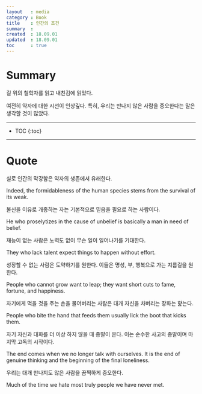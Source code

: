 ```yaml
---
layout   : media
category : Book
title    : 인간의 조건
summary  : 
created  : 18.09.01
updated  : 18.09.01
toc      : true
---
```


# Summary

길 위의 철학자를 읽고 내친김에 읽었다.

여전히 약자에 대한 시선이 인상깊다. 특히, 우리는 만나지 않은 사람을 증오한다는 말은 생각할 것이 많았다.

* * *

* TOC
 {:toc}

* * *

# Quote

실로 인간의 막강함은 약자의 생존에서 유래한다.

Indeed, the formidableness of the human species stems from the survival of its weak.

불신을 이유로 개종하는 자는 기본적으로 믿음을 필요로 하는 사람이다.

He who proselytizes in the cause of unbelief is basically a man in need of belief.

재능이 없는 사람은 노력도 없이 무슨 일이 일어나기를 기대한다.

They who lack talent expect things to happen without effort.

성장할 수 없는 사람은 도약하기를 원한다. 이들은 명성, 부, 행복으로 가는 지름길을 원한다.

People who cannot grow want to leap; they want short cuts to fame, fortune, and happiness.

자기에게 먹을 것을 주는 손을 물어버리는 사람은 대개 자신을 차버리는 장화는 핥는다.

People who bite the hand that feeds them usually lick the boot that kicks them.

자기 자신과 대화를 더 이상 하지 않을 때 종말이 온다. 이는 순수한 사고의 종말이며 마지막 고독의 시작이다.

The end comes when we no longer talk with ourselves. It is the end of genuine thinking and the beginning of the final loneliness.

우리는 대개 만나지도 않은 사람을 끔찍하게 증오한다.

Much of the time we hate most truly people we have never met.
